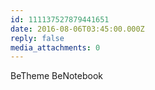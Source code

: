 ```yaml
---
id: 111137527879441651
date: 2016-08-06T03:45:00.000Z
reply: false
media_attachments: 0
---
```


BeTheme BeNotebook ​​​​

